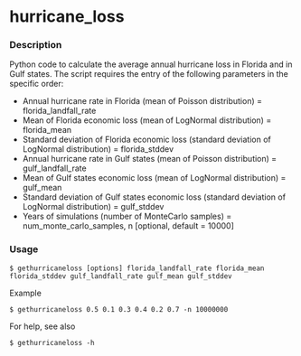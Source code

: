# hurricane_loss

### Description

Python code to calculate the average annual hurricane loss in Florida and in Gulf states.
The script requires the entry of the following parameters in the specific order:

* Annual hurricane rate in Florida (mean of Poisson distribution) = florida_landfall_rate
* Mean of Florida economic loss (mean of LogNormal distribution) = florida_mean
* Standard deviation of Florida economic loss (standard deviation of LogNormal distribution) = florida_stddev
* Annual hurricane rate in Gulf states (mean of Poisson distribution) = gulf_landfall_rate
* Mean of Gulf states economic loss (mean of LogNormal distribution) = gulf_mean
* Standard deviation of Gulf states economic loss (standard deviation of LogNormal distribution) = gulf_stddev
* Years of simulations (number of MonteCarlo samples) = num_monte_carlo_samples, n [optional, default = 10000]

### Usage

    $ gethurricaneloss [options] florida_landfall_rate florida_mean florida_stddev gulf_landfall_rate gulf_mean gulf_stddev
    
Example

    $ gethurricaneloss 0.5 0.1 0.3 0.4 0.2 0.7 -n 10000000

For help, see also

    $ gethurricaneloss -h
